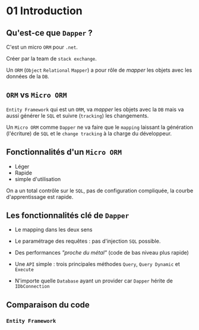 # 01 Introduction

## Qu'est-ce que `Dapper` ?

C'est un micro `ORM` pour `.net`.

Créer par la team de `stack exchange`.

Un `ORM` (`Object` `Relational` `Mapper`) a pour rôle de *mapper* les objets avec les données de la `DB`.



## `ORM` vs `Micro ORM`

`Entity Framework` qui est un `ORM`, va *mapper* les objets avec la `DB` mais va aussi générer le `SQL` et suivre (`tracking`) les changements.

Un `Micro ORM` comme `Dapper` ne va faire que le `mapping` laissant la génération (l'écriture) de `SQL` et le `change tracking` à la charge du développeur.



## Fonctionnalités d'un `Micro ORM`

- Léger
- Rapide
- simple d'utilisation

On a un total contrôle sur le `SQL`, pas de configuration compliquée, la courbe d'apprentissage est rapide.



## Les fonctionnalités clé de `Dapper`

- Le mapping dans les deux sens
- Le paramétrage des requêtes : pas d'injection `SQL` possible.
- Des performances *"proche du métal"* (code de bas niveau plus rapide)
- Une `API` simple : trois principales méthodes `Query`, `Query Dynamic` et `Execute`

- N'importe quelle `Database` ayant un provider car `Dapper` hérite de `IDbConnection`



## Comparaison du code

### `Entity Framework`

```cs
```

